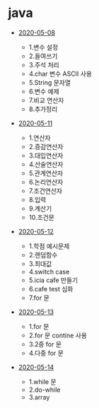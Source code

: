 # java 
- [2020-05-08](./2020-05-08.md)
  - 1.변수 설정 
  - 2.들여쓰기 
  - 3.주석 처리
  - 4.char 변수 ASCII 사용
  - 5.String 문자열
  - 6.변수 예제
  - 7.비교 연산자
  - 8.추가정리

- [2020-05-11](./2020-05-11.md)
  - 1.연산자
  - 2.증감연산자
  - 3.대입연산자
  - 4.산술연산자
  - 5.관계연산자
  - 6.논리연산자
  - 7.조건연산자
  - 8.입력
  - 9.계산기
  - 10.조건문

- [2020-05-12](./2020-05-12.md)
  - 1.학점 예시문제
  - 2.랜덤함수
  - 3.최대값
  - 4.switch case
  - 5.icia cafe 만들기
  - 6.cafe test 심화
  - 7.for 문

- [2020-05-13](./2020-05-13.md)
  - 1.for 문
  - 2.for 문 contine 사용
  - 3.2중 for 문
  - 4.다중 for 문
- [2020-05-14](./2020-05-14.md)
  - 1.while 문
  - 2.do-while
  - 3.array 
